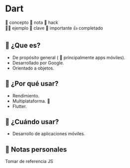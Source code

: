 # Dart

🚀 concepto
🦖 nota 
🤖 hack  
🥷🏻 ejemplo
🔑 clave 
👑 importante
👍 completado


## 🚀 ¿Que es?
- De propósito general ( 🔑 principalmente apps móviles).
- Desarrollado por Google. 
- Orientado a objetos. 

## 🤖 ¿Por qué usar?
- Rendimiento.
- Multiplataforma. 🔑
- Flutter.

## 👑 ¿Cuándo usar?
- Desarrollo de aplicaciones móviles.

## 🦖 Notas personales
Tomar de referencia JS

